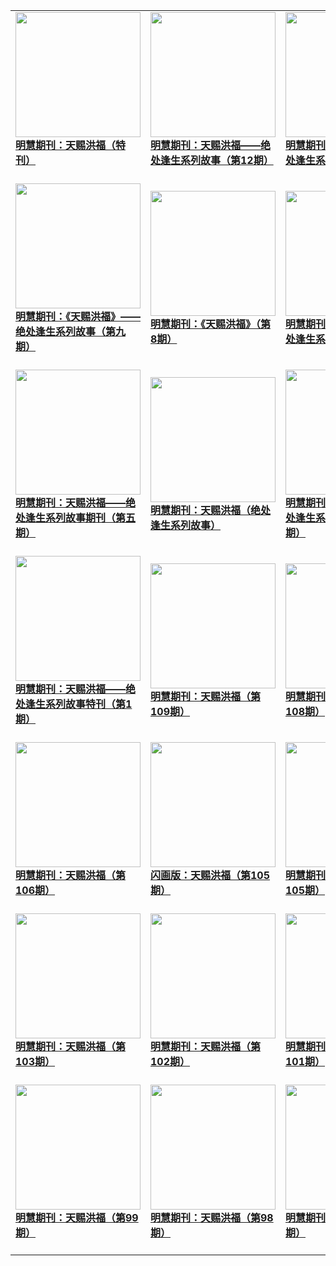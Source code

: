 |||||
|---|---|---|---|
|[<img width="200px" src="http://qikan.minghui.org/mhqkpage/qikanimage/2020/02/13/tchf-tk-read-cover.png" ><br/><b> 明慧期刊：天赐洪福（特刊）</b><br/><br/>](../pages/hongfu/196427.md)|[<img width="200px" src="http://qikan.minghui.org/mhqkpage/qikanimage/2019/12/31/tchf122in1read-cover.png" ><br/><b> 明慧期刊：天赐洪福——绝处逢生系列故事（第12期）</b><br/><br/>](../pages/hongfu/195837.md)|[<img width="200px" src="http://qikan.minghui.org/mhqkpage/qikanimage/2019/09/25/tchf-11-2in1-read-cover.png" ><br/><b> 明慧期刊：天赐洪福——绝处逢生系列故事（第11期）</b><br/><br/>](../pages/hongfu/194580.md)|[<img width="200px" src="http://qikan.minghui.org/mhqkpage/qikanimage/2019/07/26/tchf-10-2in1-read-cover.png" ><br/><b> 明慧期刊：《天赐洪福》（第10期）</b><br/><br/>](../pages/hongfu/193726.md)|
|[<img width="200px" src="http://qikan.minghui.org/mhqkpage/qikanimage/2019/05/26/tchf-09-2in1-read-cover.png" ><br/><b> 明慧期刊：《天赐洪福》——绝处逢生系列故事（第九期）</b><br/><br/>](../pages/hongfu/192965.md)|[<img width="200px" src="http://qikan.minghui.org/mhqkpage/qikanimage/2019/03/26/tchf-08-2in1-read-cover.png" ><br/><b> 明慧期刊：《天赐洪福》（第8期）</b><br/><br/>](../pages/hongfu/192191.md)|[<img width="200px" src="http://qikan.minghui.org/mhqkpage/qikanimage/2019/01/24/tchf-07-2in1-read-cover.png" ><br/><b> 明慧期刊：天赐洪福——绝处逢生系列故事（第7期）</b><br/><br/>](../pages/hongfu/191492.md)|[<img width="200px" src="http://qikan.minghui.org/mhqkpage/qikanimage/2018/10/17/tchf-06-2in1-read-cover.png" ><br/><b> 明慧期刊：天赐洪福——绝处逢生系列故事期刊（第六期）</b><br/><br/>](../pages/hongfu/190195.md)|
|[<img width="200px" src="http://qikan.minghui.org/mhqkpage/qikanimage/2018/07/02/tchf-05-2in1-hw-read-cover.png" ><br/><b> 明慧期刊：天赐洪福——绝处逢生系列故事期刊（第五期）</b><br/><br/>](../pages/hongfu/188809.md)|[<img width="200px" src="http://qikan.minghui.org/mhqkpage/qikanimage/2018/03/28/tchf-04-2in1-read-cover.png" ><br/><b> 明慧期刊：天赐洪福（绝处逢生系列故事）</b><br/><br/>](../pages/hongfu/187567.md)|[<img width="200px" src="http://qikan.minghui.org/mhqkpage/qikanimage/2018/01/20/tchf-03-2in1-read-cover.png" ><br/><b> 明慧期刊：天赐洪福——绝处逢生系列故事特刊（第3期）</b><br/><br/>](../pages/hongfu/186723.md)|[<img width="200px" src="http://qikan.minghui.org/mhqkpage/qikanimage/2017/11/30/tchf-02-2in1-read-cover.png" ><br/><b> 明慧期刊：天赐洪福——绝处逢生系列故事特刊（第2期）</b><br/><br/>](../pages/hongfu/185964.md)|
|[<img width="200px" src="http://qikan.minghui.org/mhqkpage/qikanimage/2017/02/09/tchf-01-read-cover.png" ><br/><b> 明慧期刊：天赐洪福——绝处逢生系列故事特刊（第1期）</b><br/><br/>](../pages/hongfu/181318.md)|[<img width="200px" src="http://qikan.minghui.org/mhqkpage/qikanimage/2016/10/28/tchf-109-2in1-read-cover.png" ><br/><b> 明慧期刊：天赐洪福（第109期）</b><br/><br/>](../pages/hongfu/179769.md)|[<img width="200px" src="http://qikan.minghui.org/mhqkpage/qikanimage/2016/08/14/tchf-108-2in1-read-cover.png" ><br/><b> 明慧期刊：天赐洪福（第108期）</b><br/><br/>](../pages/hongfu/178526.md)|[<img width="200px" src="http://qikan.minghui.org/mhqkpage/qikanimage/2016/06/05/tchf-107-2in1-read-cover.png" ><br/><b> 明慧期刊：天赐洪福（第107期）</b><br/><br/>](../pages/hongfu/177436.md)|
|[<img width="200px" src="http://qikan.minghui.org/mhqkpage/qikanimage/2016/03/26/tchf-106-2in1-read-cover.png" ><br/><b> 明慧期刊：天赐洪福（第106期）</b><br/><br/>](../pages/hongfu/176333.md)|[<img width="200px" src="http://qikan.minghui.org/mhqkpage/qikanimage/2016/02/29/tchf-105-2in1-read-cover.png" ><br/><b> 闪画版：天赐洪福（第105期）</b><br/><br/>](../pages/hongfu/175917.md)|[<img width="200px" src="http://qikan.minghui.org/mhqkpage/qikanimage/2016/01/27/tchf-105-2in1-read-cover.png" ><br/><b> 明慧期刊：天赐洪福（第105期）</b><br/><br/>](../pages/hongfu/175433.md)|[<img width="200px" src="http://qikan.minghui.org/mhqkpage/qikanimage/2015/11/21/tchf-104-2rd-cover.png" ><br/><b> 明慧期刊：天赐洪福（第104期）</b><br/><br/>](../pages/hongfu/174376.md)|
|[<img width="200px" src="http://qikan.minghui.org/mhqkpage/qikanimage/2015/09/18/tchf-103-2in1-read-cover.png" ><br/><b> 明慧期刊：天赐洪福（第103期）</b><br/><br/>](../pages/hongfu/173302.md)|[<img width="200px" src="http://qikan.minghui.org/mhqkpage/qikanimage/2015/07/11/tchf-102-2in1-read-cover.png" ><br/><b> 明慧期刊：天赐洪福（第102期）</b><br/><br/>](../pages/hongfu/172200.md)|[<img width="200px" src="http://qikan.minghui.org/mhqkpage/qikanimage/2015/04/30/tchf-101-2in1-read-cover.png" ><br/><b> 明慧期刊：天赐洪福（第101期）</b><br/><br/>](../pages/hongfu/171099.md)|[<img width="200px" src="http://qikan.minghui.org/mhqkpage/qikanimage/2015/02/13/tchf-100-2in1-read-cover.png" ><br/><b> 新年特刊：天赐洪福（第100期）</b><br/><br/>](../pages/hongfu/170082.md)|
|[<img width="200px" src="http://qikan.minghui.org/mhqkpage/qikanimage/2014/07/17/tchf-99-2in1-read-cover.png" ><br/><b> 明慧期刊：天赐洪福（第99期）</b><br/><br/>](../pages/hongfu/166829.md)|[<img width="200px" src="http://qikan.minghui.org/mhqkpage/qikanimage/2014/06/17/tchf-98-2in1-read-cover.png" ><br/><b> 明慧期刊：天赐洪福（第98期）</b><br/><br/>](../pages/hongfu/166377.md)|[<img width="200px" src="http://qikan.minghui.org/mhqkpage/qikanimage/2014/05/26/tchf-97-2in1-read-cover.png" ><br/><b> 明慧期刊：天赐洪福（第97期）</b><br/><br/>](../pages/hongfu/166009.md)|[<img width="200px" src="http://qikan.minghui.org/mhqkpage/qikanimage/2014/04/17/tchf-96-2in1-read1-cover.png" ><br/><b> 明慧期刊：天赐洪福（第96期）</b><br/><br/>](../pages/hongfu/165373.md)|
